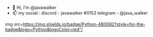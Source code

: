 - 👋 Hi, I’m @javawalker
- 📫 my social : discord - javawalker #0153 telegram - @java_walker

 img src=https://img.shields.io/badge/Python-4B0082?style=for-the-badge&logo=Python&logoColor=red"/
